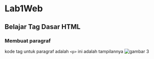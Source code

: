 # Lab1Web
## Belajar Tag Dasar HTML

### Membuat paragraf
kode tag untuk paragraf adalah `<p>`
ini adalah tampilannya
![gambar 3](gambar/gambar3)